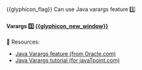 <span id="outcomes">{{glyphicon_flag}} Can use Java varargs feature :three:</span>

<div id="title">

#### Varargs :three:  [{{glyphicon_new_window}}]({{baseUrl}}/javaTools/varargs/index.html)

</div>

<div id="body">

:paperclip: Resources:
* [Java Varargs feature (from Oracle.com)](http://docs.oracle.com/javase/1.5.0/docs/guide/language/varargs.html)
* [Java Varargs tutorial (for javaTpoint.com)](https://www.javatpoint.com/varargs)

</div>

<div id="extras">
</div>